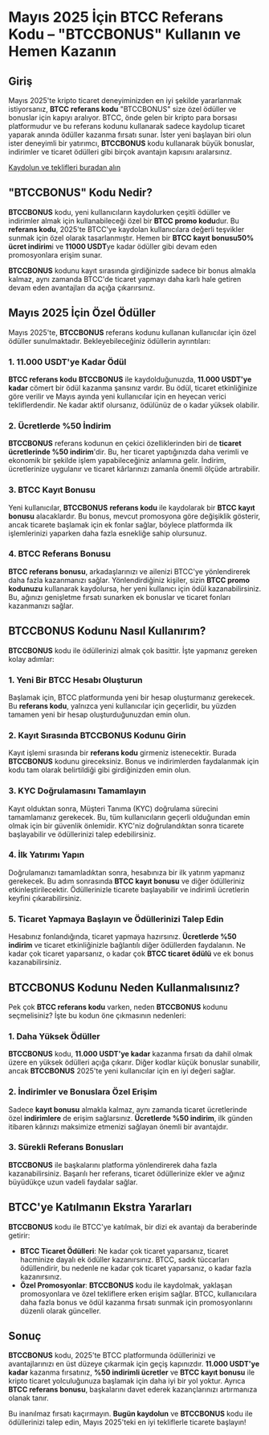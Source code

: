 <h1>Mayıs 2025 İçin BTCC Referans Kodu – "BTCCBONUS" Kullanın ve Hemen Kazanın</h1>
<section>
<h2>Giriş</h2>
<p>Mayıs 2025'te kripto ticaret deneyiminizden en iyi şekilde yararlanmak istiyorsanız, <strong>BTCC referans kodu</strong> "BTCCBONUS" size özel ödüller ve bonuslar için kapıyı aralıyor. BTCC, önde gelen bir kripto para borsası platformudur ve bu referans kodunu kullanarak sadece kaydolup ticaret yaparak anında ödüller kazanma fırsatı sunar. İster yeni başlayan biri olun ister deneyimli bir yatırımcı, <strong>BTCCBONUS</strong> kodu kullanarak büyük bonuslar, indirimler ve ticaret ödülleri gibi birçok avantajın kapısını aralarsınız.</p>
</section>
<p><a href="https://partner.btcc.com/us/c/BTCCBONUS/9303" target="_blank">Kaydolun ve teklifleri buradan alın </a></p>



<img src="https://images.mirror-media.xyz/publication-images/-Gh6C4vVamKvXFpvE7083.png?height=500&amp;width=1000" decoding="async" data-nimg="fill" class="css-xah9so" style="position: absolute; inset: 0px; box-sizing: border-box; padding: 0px; border: none; margin: auto; display: block; width: 0px; height: 0px; min-width: 100%; max-width: 100%; min-height: 100%; max-height: 100%;">
<section>
<h2>"BTCCBONUS" Kodu Nedir?</h2>
<p><strong>BTCCBONUS</strong> kodu, yeni kullanıcıların kaydolurken çeşitli ödüller ve indirimler almak için kullanabileceği özel bir <strong>BTCC promo kodu</strong>dur. Bu <strong>referans kodu</strong>, 2025'te BTCC'ye kaydolan kullanıcılara değerli teşvikler sunmak için özel olarak tasarlanmıştır. Hemen bir <strong>BTCC kayıt bonusu</strong'na erişiminizi sağlar ve ayrıca <strong>50% ücret indirim</strong>i ve <strong>11000 USDT</strong>ye kadar ödüller gibi devam eden promosyonlara erişim sunar.</p>
<p><strong>BTCCBONUS</strong> kodunu kayıt sırasında girdiğinizde sadece bir bonus almakla kalmaz, aynı zamanda BTCC'de ticaret yapmayı daha karlı hale getiren devam eden avantajları da açığa çıkarırsınız.</p>
</section>
<section>
<h2>Mayıs 2025 İçin Özel Ödüller</h2>
<p>Mayıs 2025'te, <strong>BTCCBONUS</strong> referans kodunu kullanan kullanıcılar için özel ödüller sunulmaktadır. Bekleyebileceğiniz ödüllerin ayrıntıları:</p>
<h3>1. 11.000 USDT'ye Kadar Ödül</h3>
<p><strong>BTCC referans kodu</strong> <strong>BTCCBONUS</strong> ile kaydolduğunuzda, <strong>11.000 USDT'ye kadar</strong> cömert bir ödül kazanma şansınız vardır. Bu ödül, ticaret etkinliğinize göre verilir ve Mayıs ayında yeni kullanıcılar için en heyecan verici tekliflerdendir. Ne kadar aktif olursanız, ödülünüz de o kadar yüksek olabilir.</p>
<h3>2. Ücretlerde %50 İndirim</h3>
<p><strong>BTCCBONUS</strong> referans kodunun en çekici özelliklerinden biri de <strong>ticaret ücretlerinde %50 indirim</strong>'dir. Bu, her ticaret yaptığınızda daha verimli ve ekonomik bir şekilde işlem yapabileceğiniz anlamına gelir. İndirim, ücretlerinize uygulanır ve ticaret kârlarınızı zamanla önemli ölçüde artırabilir.</p>
<h3>3. BTCC Kayıt Bonusu</h3>
<p>Yeni kullanıcılar, <strong>BTCCBONUS</strong> <strong>referans kodu</strong> ile kaydolarak bir <strong>BTCC kayıt bonusu</strong> alacaklardır. Bu bonus, mevcut promosyona göre değişiklik gösterir, ancak ticarete başlamak için ek fonlar sağlar, böylece platformda ilk işlemlerinizi yaparken daha fazla esnekliğe sahip olursunuz.</p>
<h3>4. BTCC Referans Bonusu</h3>
<p><strong>BTCC referans bonusu</strong>, arkadaşlarınızı ve ailenizi BTCC'ye yönlendirerek daha fazla kazanmanızı sağlar. Yönlendirdiğiniz kişiler, sizin <strong>BTCC promo kodunuzu</strong> kullanarak kaydolursa, her yeni kullanıcı için ödül kazanabilirsiniz. Bu, ağınızı genişletme fırsatı sunarken ek bonuslar ve ticaret fonları kazanmanızı sağlar.</p>
</section>
<section>
<h2>BTCCBONUS Kodunu Nasıl Kullanırım?</h2>
<p><strong>BTCCBONUS</strong> kodu ile ödüllerinizi almak çok basittir. İşte yapmanız gereken kolay adımlar:</p>
<h3>1. Yeni Bir BTCC Hesabı Oluşturun</h3>
<p>Başlamak için, BTCC platformunda yeni bir hesap oluşturmanız gerekecek. Bu <strong>referans kodu</strong>, yalnızca yeni kullanıcılar için geçerlidir, bu yüzden tamamen yeni bir hesap oluşturduğunuzdan emin olun.</p>
<h3>2. Kayıt Sırasında BTCCBONUS Kodunu Girin</h3>
<p>Kayıt işlemi sırasında bir <strong>referans kodu</strong> girmeniz istenecektir. Burada <strong>BTCCBONUS</strong> kodunu gireceksiniz. Bonus ve indirimlerden faydalanmak için kodu tam olarak belirtildiği gibi girdiğinizden emin olun.</p>
<h3>3. KYC Doğrulamasını Tamamlayın</h3>
<p>Kayıt olduktan sonra, Müşteri Tanıma (KYC) doğrulama sürecini tamamlamanız gerekecek. Bu, tüm kullanıcıların geçerli olduğundan emin olmak için bir güvenlik önlemidir. KYC'niz doğrulandıktan sonra ticarete başlayabilir ve ödüllerinizi talep edebilirsiniz.</p>
<h3>4. İlk Yatırımı Yapın</h3>
<p>Doğrulamanızı tamamladıktan sonra, hesabınıza bir ilk yatırım yapmanız gerekecek. Bu adım sonrasında <strong>BTCC kayıt bonusu</strong> ve diğer ödülleriniz etkinleştirilecektir. Ödüllerinizle ticarete başlayabilir ve indirimli ücretlerin keyfini çıkarabilirsiniz.</p>
<h3>5. Ticaret Yapmaya Başlayın ve Ödüllerinizi Talep Edin</h3>
<p>Hesabınız fonlandığında, ticaret yapmaya hazırsınız. <strong>Ücretlerde %50 indirim</strong> ve ticaret etkinliğinizle bağlantılı diğer ödüllerden faydalanın. Ne kadar çok ticaret yaparsanız, o kadar çok <strong>BTCC ticaret ödülü</strong> ve ek bonus kazanabilirsiniz.</p>
</section>
<section>
<h2>BTCCBONUS Kodunu Neden Kullanmalısınız?</h2>
<p>Pek çok <strong>BTCC referans kodu</strong> varken, neden <strong>BTCCBONUS</strong> kodunu seçmelisiniz? İşte bu kodun öne çıkmasının nedenleri:</p>
<h3>1. Daha Yüksek Ödüller</h3>
<p><strong>BTCCBONUS</strong> kodu, <strong>11.000 USDT'ye kadar</strong> kazanma fırsatı da dahil olmak üzere en yüksek ödülleri açığa çıkarır. Diğer kodlar küçük bonuslar sunabilir, ancak <strong>BTCCBONUS</strong> 2025'te yeni kullanıcılar için en iyi değeri sağlar.</p>
<h3>2. İndirimler ve Bonuslara Özel Erişim</h3>
<p>Sadece <strong>kayıt bonusu</strong> almakla kalmaz, aynı zamanda ticaret ücretlerinde özel <strong>indirimlere</strong> de erişim sağlarsınız. <strong>Ücretlerde %50 indirim</strong>, ilk günden itibaren kârınızı maksimize etmenizi sağlayan önemli bir avantajdır.</p>
<h3>3. Sürekli Referans Bonusları</h3>
<p><strong>BTCCBONUS</strong> ile başkalarını platforma yönlendirerek daha fazla kazanabilirsiniz. Başarılı her referans, ticaret ödüllerinize ekler ve ağınız büyüdükçe uzun vadeli faydalar sağlar.</p>
</section>
<section>
<h2>BTCC'ye Katılmanın Ekstra Yararları</h2>
<p><strong>BTCCBONUS</strong> kodu ile BTCC'ye katılmak, bir dizi ek avantajı da beraberinde getirir:</p>
<ul>
<li><strong>BTCC Ticaret Ödülleri</strong>: Ne kadar çok ticaret yaparsanız, ticaret hacminize dayalı ek ödüller kazanırsınız. BTCC, sadık tüccarları ödüllendirir, bu nedenle ne kadar çok ticaret yaparsanız, o kadar fazla kazanırsınız.</li>
<li><strong>Özel Promosyonlar</strong>: <strong>BTCCBONUS</strong> kodu ile kaydolmak, yaklaşan promosyonlara ve özel tekliflere erken erişim sağlar. BTCC, kullanıcılara daha fazla bonus ve ödül kazanma fırsatı sunmak için promosyonlarını düzenli olarak günceller.</li>
</ul>
</section>
<section>
<h2>Sonuç</h2>
<p><strong>BTCCBONUS</strong> kodu, 2025'te BTCC platformunda ödüllerinizi ve avantajlarınızı en üst düzeye çıkarmak için geçiş kapınızdır. <strong>11.000 USDT'ye kadar</strong> kazanma fırsatınız, <strong>%50 indirimli ücretler</strong> ve <strong>BTCC kayıt bonusu</strong> ile kripto ticaret yolculuğunuza başlamak için daha iyi bir yol yoktur. Ayrıca <strong>BTCC referans bonusu</strong>, başkalarını davet ederek kazançlarınızı artırmanıza olanak tanır.</p>
<p>Bu inanılmaz fırsatı kaçırmayın. <strong>Bugün kaydolun</strong> ve <strong>BTCCBONUS</strong> kodu ile ödüllerinizi talep edin, Mayıs 2025'teki en iyi tekliflerle ticarete başlayın!</p>
</section>
</article>
</body>
</html>
